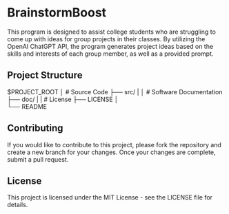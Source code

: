 # BrainstormBoost

This program is designed to assist college students who are struggling to come up with ideas for group projects in their classes. By utilizing the OpenAI ChatGPT API, the program generates project ideas based on the skills and interests of each group member, as well as a provided prompt.

## Project Structure

$PROJECT_ROOT
│   # Source Code 
├── src/ 
|
│   # Software Documentation 
├── doc/ 
|
|   # License
├── LICENSE
│    
└── README

## Contributing

If you would like to contribute to this project, please fork the repository and create a new branch for your changes. Once your changes are complete, submit a pull request.

## License

This project is licensed under the MIT License - see the LICENSE file for details.